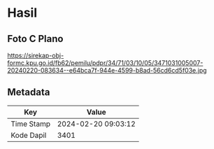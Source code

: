 # Hasil

## Foto C Plano

https://sirekap-obj-formc.kpu.go.id/fb62/pemilu/pdpr/34/71/03/10/05/3471031005007-20240220-083634--e64bca7f-944e-4599-b8ad-56cd6cd5f03e.jpg


## Metadata

| Key        | Value               |
| ---------- | ------------------- |
| Time Stamp | 2024-02-20 09:03:12 |
| Kode Dapil | 3401                |



